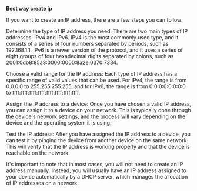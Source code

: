 **Best way create ip**

If you want to create an IP address, there are a few steps you can follow:

Determine the type of IP address you need: There are two main types of IP addresses: IPv4 and IPv6. IPv4 is the most commonly used type, and it consists of a series of four numbers separated by periods, such as 192.168.1.1. IPv6 is a newer version of the protocol, and it uses a series of eight groups of four hexadecimal digits separated by colons, such as 2001:0db8:85a3:0000:0000:8a2e:0370:7334.

Choose a valid range for the IP address: Each type of IP address has a specific range of valid values that can be used. For IPv4, the range is from 0.0.0.0 to 255.255.255.255, and for IPv6, the range is from 0:0:0:0:0:0:0:0 to ffff:ffff:ffff:ffff:ffff:ffff:ffff:ffff.

Assign the IP address to a device: Once you have chosen a valid IP address, you can assign it to a device on your network. This is typically done through the device's network settings, and the process will vary depending on the device and the operating system it is using.

Test the IP address: After you have assigned the IP address to a device, you can test it by pinging the device from another device on the same network. This will verify that the IP address is working properly and that the device is reachable on the network.

It's important to note that in most cases, you will not need to create an IP address manually. Instead, you will usually have an IP address assigned to your device automatically by a DHCP server, which manages the allocation of IP addresses on a network.